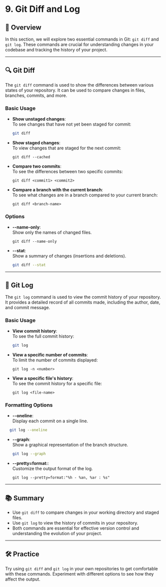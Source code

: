 # 9. Git Diff and Log

## 📜 Overview

In this section, we will explore two essential commands in Git: `git diff` and `git log`. These commands are crucial for understanding changes in your codebase and tracking the history of your project.

---

## 🔍 Git Diff

The `git diff` command is used to show the differences between various states of your repository. It can be used to compare changes in files, branches, commits, and more.

### Basic Usage

- **Show unstaged changes**:  
  To see changes that have not yet been staged for commit:
  ```bash
  git diff
  ```

- **Show staged changes**:  
  To view changes that are staged for the next commit:
  ```
  git diff --cached
  ```

- **Compare two commits**:  
  To see the differences between two specific commits:
  ```
  git diff <commit1> <commit2>
  ```

- **Compare a branch with the current branch**:  
  To see what changes are in a branch compared to your current branch:
  ```
  git diff <branch-name>
  ```

### Options

- **--name-only**:  
  Show only the names of changed files.
  ```
  git diff --name-only
  ```

- **--stat**:  
  Show a summary of changes (insertions and deletions).
  
  ```bash
  git diff --stat
  ```

---

## 📜 Git Log

The `git log` command is used to view the commit history of your repository. It provides a detailed record of all commits made, including the author, date, and commit message.

### Basic Usage

- **View commit history**:  
  To see the full commit history:
  ```bash
  git log
  ```

- **View a specific number of commits**:  
  To limit the number of commits displayed:
  ```
  git log -n <number>
  ```

- **View a specific file's history**:  
  To see the commit history for a specific file:
  ```
  git log <file-name>
  ```

### Formatting Options

- **--oneline**:  
  Display each commit on a single line.

```bash
  git log --oneline
  ```

- **--graph**:  
  Show a graphical representation of the branch structure.
 
  ```bash
  git log --graph
  ```

- **--pretty=format:**:  
  Customize the output format of the log.
  ```
  git log --pretty=format:"%h - %an, %ar : %s"
  ```

---

## 📚 Summary

- Use `git diff` to compare changes in your working directory and staged files.
- Use `git log` to view the history of commits in your repository.
- Both commands are essential for effective version control and understanding the evolution of your project.

---

## 🛠️ Practice

Try using `git diff` and `git log` in your own repositories to get comfortable with these commands. Experiment with different options to see how they affect the output.